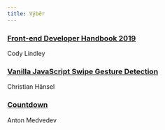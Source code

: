 ```yaml
---
title: Výběr
---
```


### [Front-end Developer Handbook 2019](https://frontendmasters.com/books/front-end-handbook/2019/)
Cody Lindley

### [Vanilla JavaScript Swipe Gesture Detection](https://haensel.pro/javascript/vanilla-javascript-swipe-gesture-detection)
Christian Hänsel

### [Countdown](https://github.com/antonmedv/countdown)
Anton Medvedev
